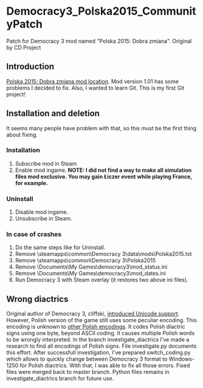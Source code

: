 # Democracy3_Polska2015_CommunityPatch
Patch for Democracy 3 mod named "Polska 2015: Dobra zmiana". Original by CD Project

## Introduction
[Polska 2015: Dobra zmiana mod location](https://steamcommunity.com/sharedfiles/filedetails/?id=674367345). Mod version 1.01 has some problems I decided to fix. Also, I wanted to learn Git. This is my first Git project!

## Installation and deletion
It seems many people have problem with that, so this must be the first thing about fixing.
### Installation
1. Subscribe mod in Steam
2. Enable mod ingame. **NOTE: I did not find a way to make all simulation files mod exclusive. You may gain Łiczer event while playing France, for example.**
### Uninstall
1. Disable mod ingame.
2. Unsubscribe in Steam.
### In case of crashes
1. Do the same steps like for Uninstall.
2. Remove \steamapps\common\Democracy 3\data\mods\Polska2015.txt
3. Remove \steamapps\common\Democracy 3\Polska2015
4. Remove \Documents\My Games\democracy3\mod_status.ini
5. Remove \Documents\My Games\democracy3\mod_dates.ini
6. Run Democracy 3 with Steam overlay (it restores two above ini files).

## Wrong diactrics
Original author of Democracy 3, cliffski, [introduced Unicode support](https://www.positech.co.uk/cliffsblog/2017/09/18/the-democracy-3-unicode-post-oh-yes/). However, Polish version of the game still uses some peculiar encoding. This encoding is unknown to [other Polish encodings](https://pl.wikipedia.org/wiki/Kodowanie_polskich_znak%C3%B3w). It codes Polish diactric signs using one byte, beyond ASCII coding. It causes multiple Polish words to be wrongly interpreted. In the branch investigate_diactrics I've made a research to find all encodings of Polish signs. File investigate.py documents this effort. After successfull investigation, I've prepared switch_coding.py which allows to quickly change between Democracy 3 format to Windows-1250 for Polish diactrics. With that, I was able to fix all those errors. Fixed files were merged back to master branch. Python files remains in investigate_diactrics branch for future use.
